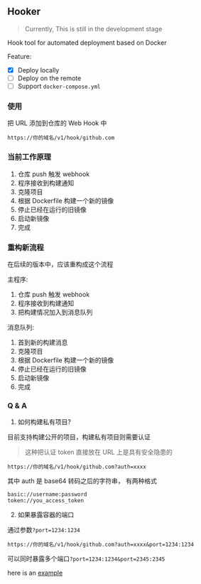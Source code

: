 ## Hooker

> Currently, This is still in the development stage

Hook tool for automated deployment based on Docker

Feature:

- [x] Deploy locally
- [ ] Deploy on the remote
- [ ] Support `docker-compose.yml`

### 使用

把 URL 添加到仓库的 Web Hook 中

```
https://你的域名/v1/hook/github.com
```

### 当前工作原理

1. 仓库 push 触发 webhook
2. 程序接收到构建通知
3. 克隆项目
4. 根据 Dockerfile 构建一个新的镜像
5. 停止已经在运行的旧镜像
6. 启动新镜像
7. 完成

### 重构新流程

在后续的版本中，应该重构成这个流程

主程序:
1. 仓库 push 触发 webhook
2. 程序接收到构建通知
3. 把构建情况加入到消息队列

消息队列:
1. 首到新的构建消息
2. 克隆项目
3. 根据 Dockerfile 构建一个新的镜像
4. 停止已经在运行的旧镜像
5. 启动新镜像
6. 完成

### Q & A

1. 如何构建私有项目?

目前支持构建公开的项目，构建私有项目则需要认证

> 这种把认证 token 直接放在 URL 上是具有安全隐患的

```
https://你的域名/v1/hook/github.com?auth=xxxx
```

其中 auth 是 base64 转码之后的字符串， 有两种格式

```
basic://username:password
token://you_access_token
```

2. 如果暴露容器的端口

通过参数`?port=1234:1234`

```
https://你的域名/v1/hook/github.com?auth=xxxx&port=1234:1234
```

可以同时暴露多个端口`?port=1234:1234&port=2345:2345`

here is an [example](https://github.com/axetroy/hook-example)